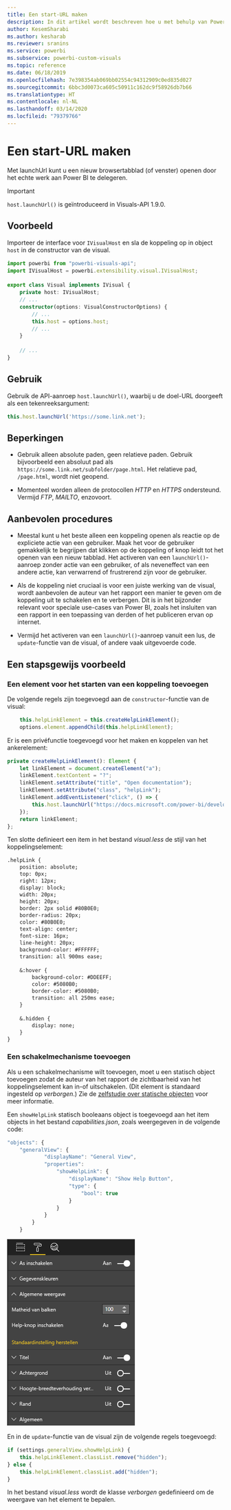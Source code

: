```yaml
---
title: Een start-URL maken
description: In dit artikel wordt beschreven hoe u met behulp van Power BI-visuals een URL op een nieuw tabblad kunt openen.
author: KesemSharabi
ms.author: kesharab
ms.reviewer: sranins
ms.service: powerbi
ms.subservice: powerbi-custom-visuals
ms.topic: reference
ms.date: 06/18/2019
ms.openlocfilehash: 7e398354ab069bb02554c94312909c0ed835d027
ms.sourcegitcommit: 6bbc3d0073ca605c50911c162dc9f58926db7b66
ms.translationtype: HT
ms.contentlocale: nl-NL
ms.lasthandoff: 03/14/2020
ms.locfileid: "79379766"
---
```

# <a name="create-a-launch-url"></a>Een start-URL maken

Met launchUrl kunt u een nieuw browsertabblad (of venster) openen door het echte werk aan Power BI te delegeren.

> [!IMPORTANT]
> `host.launchUrl()` is geïntroduceerd in Visuals-API 1.9.0.

## <a name="sample"></a>Voorbeeld

Importeer de interface voor `IVisualHost` en sla de koppeling op in object `host` in de constructor van de visual.

```typescript
import powerbi from "powerbi-visuals-api";
import IVisualHost = powerbi.extensibility.visual.IVisualHost;

export class Visual implements IVisual {
    private host: IVisualHost;
    // ...
    constructor(options: VisualConstructorOptions) {
        // ...
        this.host = options.host;
        // ...
    }

    // ...
}
```

## <a name="usage"></a>Gebruik

Gebruik de API-aanroep `host.launchUrl()`, waarbij u de doel-URL doorgeeft als een tekenreeksargument:

```typescript
this.host.launchUrl('https://some.link.net');
```

## <a name="restrictions"></a>Beperkingen

* Gebruik alleen absolute paden, geen relatieve paden. Gebruik bijvoorbeeld een absoluut pad als `https://some.link.net/subfolder/page.html`. Het relatieve pad, `/page.html`, wordt niet geopend.

* Momenteel worden alleen de protocollen *HTTP* en *HTTPS* ondersteund. Vermijd *FTP*, *MAILTO*, enzovoort.

## <a name="best-practices"></a>Aanbevolen procedures

* Meestal kunt u het beste alleen een koppeling openen als reactie op de expliciete actie van een gebruiker. Maak het voor de gebruiker gemakkelijk te begrijpen dat klikken op de koppeling of knop leidt tot het openen van een nieuw tabblad. Het activeren van een `launchUrl()`-aanroep zonder actie van een gebruiker, of als neveneffect van een andere actie, kan verwarrend of frustrerend zijn voor de gebruiker.

* Als de koppeling niet cruciaal is voor een juiste werking van de visual, wordt aanbevolen de auteur van het rapport een manier te geven om de koppeling uit te schakelen en te verbergen. Dit is in het bijzonder relevant voor speciale use-cases van Power BI, zoals het insluiten van een rapport in een toepassing van derden of het publiceren ervan op internet.

* Vermijd het activeren van een `launchUrl()`-aanroep vanuit een lus, de `update`-functie van de visual, of andere vaak uitgevoerde code.

## <a name="a-step-by-step-example"></a>Een stapsgewijs voorbeeld

### <a name="add-a-link-launching-element"></a>Een element voor het starten van een koppeling toevoegen

De volgende regels zijn toegevoegd aan de `constructor`-functie van de visual:

```typescript
    this.helpLinkElement = this.createHelpLinkElement();
    options.element.appendChild(this.helpLinkElement);
```

Er is een privéfunctie toegevoegd voor het maken en koppelen van het ankerelement:

```typescript
private createHelpLinkElement(): Element {
    let linkElement = document.createElement("a");
    linkElement.textContent = "?";
    linkElement.setAttribute("title", "Open documentation");
    linkElement.setAttribute("class", "helpLink");
    linkElement.addEventListener("click", () => {
        this.host.launchUrl("https://docs.microsoft.com/power-bi/developer/visuals/custom-visual-develop-tutorial");
    });
    return linkElement;
};
```

Ten slotte definieert een item in het bestand *visual.less* de stijl van het koppelingselement:

```less
.helpLink {
    position: absolute;
    top: 0px;
    right: 12px;
    display: block;
    width: 20px;
    height: 20px;
    border: 2px solid #80B0E0;
    border-radius: 20px;
    color: #80B0E0;
    text-align: center;
    font-size: 16px;
    line-height: 20px;
    background-color: #FFFFFF;
    transition: all 900ms ease;

    &:hover {
        background-color: #DDEEFF;
        color: #5080B0;
        border-color: #5080B0;
        transition: all 250ms ease;
    }

    &.hidden {
        display: none;
    }
}
```

### <a name="add-a-toggling-mechanism"></a>Een schakelmechanisme toevoegen

Als u een schakelmechanisme wilt toevoegen, moet u een statisch object toevoegen zodat de auteur van het rapport de zichtbaarheid van het koppelingselement kan in-of uitschakelen. (Dit element is standaard ingesteld op *verborgen*.) Zie de [zelfstudie over statische objecten](https://microsoft.github.io/PowerBI-visuals/docs/concepts/objects-and-properties) voor meer informatie.

Een `showHelpLink` statisch booleaans object is toegevoegd aan het item objects in het bestand *capabilities.json*, zoals weergegeven in de volgende code:

```typescript
"objects": {
    "generalView": {
            "displayName": "General View",
            "properties":
                "showHelpLink": {
                    "displayName": "Show Help Button",
                    "type": {
                        "bool": true
                    }
                }
            }
        }
    }
```

![Schakelaar voor het starten van een URL](media/launch-url/launchurl-toggle.png)

En in de `update`-functie van de visual zijn de volgende regels toegevoegd:

```typescript
if (settings.generalView.showHelpLink) {
    this.helpLinkElement.classList.remove("hidden");
} else {
    this.helpLinkElement.classList.add("hidden");
}
```

In het bestand *visual.less* wordt de klasse *verborgen* gedefinieerd om de weergave van het element te bepalen.